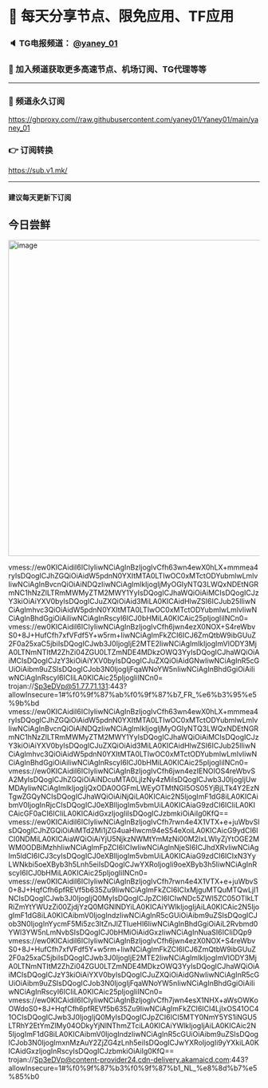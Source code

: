 # 🚀 每天分享节点、限免应用、TF应用
### 🔈 TG电报频道： [@yaney_01](https://t.me/yaney_01) 
### 🔔 加入频道获取更多高速节点、机场订阅、TG代理等等  
***
### 🔗  频道永久订阅
   https://ghproxy.com//raw.githubusercontent.com/yaney01/Yaney01/main/yaney_01
### 👉  订阅转换
   https://sub.v1.mk/
***
#### 建议每天更新下订阅
## 今日尝鲜
<img width="633" alt="image" src="https://user-images.githubusercontent.com/53202722/203449075-de2b20db-b0c1-40e3-b25c-e4ddc150f715.png">

vmess://ew0KICAidiI6ICIyIiwNCiAgInBzIjogIvCfh63wn4ewX0hLX+mmmea4ryIsDQogICJhZGQiOiAidW5pdnN0YXItMTA0LTIwOC0xMTctODYubmlwLmlvIiwNCiAgInBvcnQiOiAiNDQzIiwNCiAgImlkIjogIjMyOGIyNTQ3LWQxNDEtNGRmNC1hNzZlLTRmMWMyZTM2MWY1YyIsDQogICJhaWQiOiAiMCIsDQogICJzY3kiOiAiYXV0byIsDQogICJuZXQiOiAid3MiLA0KICAidHlwZSI6ICJub25lIiwNCiAgImhvc3QiOiAidW5pdnN0YXItMTA0LTIwOC0xMTctODYubmlwLmlvIiwNCiAgInBhdGgiOiAiIiwNCiAgInRscyI6ICJ0bHMiLA0KICAic25pIjogIiINCn0=
vmess://ew0KICAidiI6ICIyIiwNCiAgInBzIjogIvCfh6jwn4ezX0NOX+S4reWbvS0+8J+HufCfh7xfVFdf5Y+w5rm+IiwNCiAgImFkZCI6ICJ6ZmQtbW9ibGUuZ2F0a25xaC5jbiIsDQogICJwb3J0IjogIjE2MTE2IiwNCiAgImlkIjogImVlODY3MjA0LTNmNTItM2ZhZi04ZGU0LTZmNDE4MDkzOWQ3YyIsDQogICJhaWQiOiAiMCIsDQogICJzY3kiOiAiYXV0byIsDQogICJuZXQiOiAidGNwIiwNCiAgInR5cGUiOiAibm9uZSIsDQogICJob3N0IjogIjFqaWNoYW5nIiwNCiAgInBhdGgiOiAiIiwNCiAgInRscyI6ICIiLA0KICAic25pIjogIiINCn0=
trojan://Sp3eDVp@51.77.71.131:443?allowInsecure=1#%f0%9f%87%ab%f0%9f%87%b7_FR_%e6%b3%95%e5%9b%bd
vmess://ew0KICAidiI6ICIyIiwNCiAgInBzIjogIvCfh63wn4ewX0hLX+mmmea4ryIsDQogICJhZGQiOiAidW5pdnN0YXItMTA0LTIwOC0xMTctODYubmlwLmlvIiwNCiAgInBvcnQiOiAiNDQzIiwNCiAgImlkIjogIjMyOGIyNTQ3LWQxNDEtNGRmNC1hNzZlLTRmMWMyZTM2MWY1YyIsDQogICJhaWQiOiAiMCIsDQogICJzY3kiOiAiYXV0byIsDQogICJuZXQiOiAid3MiLA0KICAidHlwZSI6ICJub25lIiwNCiAgImhvc3QiOiAidW5pdnN0YXItMTA0LTIwOC0xMTctODYubmlwLmlvIiwNCiAgInBhdGgiOiAiIiwNCiAgInRscyI6ICJ0bHMiLA0KICAic25pIjogIiINCn0=
vmess://ew0KICAidiI6ICIyIiwNCiAgInBzIjogIvCfh6jwn4ezIENOIOS4reWbvSA2MyIsDQogICJhZGQiOiAiNDcuMTA0LjIzNy4zMiIsDQogICJwb3J0IjogIjUwMDAyIiwNCiAgImlkIjogIjQxODA0OGFmLWEyOTMtNGI5OS05YjBjLTk4Y2EzNTgwZGQyNCIsDQogICJhaWQiOiAiNjQiLA0KICAic2N5IjogImF1dG8iLA0KICAibmV0IjogInRjcCIsDQogICJ0eXBlIjogIm5vbmUiLA0KICAiaG9zdCI6ICIiLA0KICAicGF0aCI6ICIiLA0KICAidGxzIjogIiIsDQogICJzbmkiOiAiIg0KfQ==
vmess://ew0KICAidiI6ICIyIiwNCiAgInBzIjogIvCfh7rwn4e4X1VTX+e+juWbvSIsDQogICJhZGQiOiAiMTd2Mi1jZG4uaHlwcm94eS54eXoiLA0KICAicG9ydCI6ICI0NDMiLA0KICAiaWQiOiAiYjU5NjkzNWMtYmMzNi00M2IxLWIyZjYtOGE2MWM0ODBiMzhhIiwNCiAgImFpZCI6ICIwIiwNCiAgInNjeSI6ICJhdXRvIiwNCiAgIm5ldCI6ICJ3cyIsDQogICJ0eXBlIjogIm5vbmUiLA0KICAiaG9zdCI6ICIxN3YyLWNkbi5oeXByb3h5Lnh5eiIsDQogICJwYXRoIjogIi9oeXByb3h5IiwNCiAgInRscyI6ICJ0bHMiLA0KICAic25pIjogIiINCn0=
vmess://ew0KICAidiI6ICIyIiwNCiAgInBzIjogIvCfh7rwn4e4X1VTX+e+juWbvS0+8J+HqfCfh6pfREVf5b635Zu9IiwNCiAgImFkZCI6ICIxMjguMTQuMTQwLjI1NCIsDQogICJwb3J0IjogIjQ0MyIsDQogICJpZCI6ICIwNDc5ZWI5ZC05OTlkLTRiZmYtYWUzZi00ZjdjYzQ0MGNlNDYiLA0KICAiYWlkIjogIjAiLA0KICAic2N5IjogImF1dG8iLA0KICAibmV0IjogIndzIiwNCiAgInR5cGUiOiAibm9uZSIsDQogICJob3N0IjogInYycmF5Mi5zc3ItZnJlZTIueHl6IiwNCiAgInBhdGgiOiAiL2Rvbmd0YWl3YW5nLmNvbSIsDQogICJ0bHMiOiAidGxzIiwNCiAgInNuaSI6ICIiDQp9
vmess://ew0KICAidiI6ICIyIiwNCiAgInBzIjogIvCfh6jwn4ezX0NOX+S4reWbvS0+8J+HufCfh7xfVFdf5Y+w5rm+IiwNCiAgImFkZCI6ICJ6ZmQtbW9ibGUuZ2F0a25xaC5jbiIsDQogICJwb3J0IjogIjE2MTE2IiwNCiAgImlkIjogImVlODY3MjA0LTNmNTItM2ZhZi04ZGU0LTZmNDE4MDkzOWQ3YyIsDQogICJhaWQiOiAiMCIsDQogICJzY3kiOiAiYXV0byIsDQogICJuZXQiOiAidGNwIiwNCiAgInR5cGUiOiAibm9uZSIsDQogICJob3N0IjogIjFqaWNoYW5nIiwNCiAgInBhdGgiOiAiIiwNCiAgInRscyI6ICIiLA0KICAic25pIjogIiINCn0=
vmess://ew0KICAidiI6ICIyIiwNCiAgInBzIjogIvCfh7jwn4esX1NHX+aWsOWKoOWdoS0+8J+HqfCfh6pfREVf5b635Zu9IiwNCiAgImFkZCI6ICI4LjIxOS41OC41OCIsDQogICJwb3J0IjogIjQ0MyIsDQogICJpZCI6ICI5MTY0NmY5YS1iNGU5LTRhY2EtYmZlMy04ODkyYjNlNThmZTciLA0KICAiYWlkIjogIjAiLA0KICAic2N5IjogImF1dG8iLA0KICAibmV0IjogIndzIiwNCiAgInR5cGUiOiAibm9uZSIsDQogICJob3N0IjogImxnMzAuY2ZjZG4zLnh5eiIsDQogICJwYXRoIjogIi9yYXkiLA0KICAidGxzIjogInRscyIsDQogICJzbmkiOiAiIg0KfQ==
trojan://Sp3eDVp@content-provider24.cdn-delivery.akamaicd.com:443?allowInsecure=1#%f0%9f%87%b3%f0%9f%87%b1_NL_%e8%8d%b7%e5%85%b0
